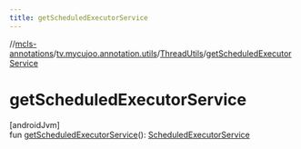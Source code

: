 ```yaml
---
title: getScheduledExecutorService
---
```

//[mcls-annotations](../../../index.html)/[tv.mycujoo.annotation.utils](../index.html)/[ThreadUtils](index.html)/[getScheduledExecutorService](get-scheduled-executor-service.html)



# getScheduledExecutorService



[androidJvm]\
fun [getScheduledExecutorService](get-scheduled-executor-service.html)(): [ScheduledExecutorService](https://developer.android.com/reference/kotlin/java/util/concurrent/ScheduledExecutorService.html)




